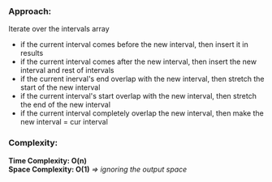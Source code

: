 ### Approach:
Iterate over the intervals array
- if the current interval comes before the new interval, then insert it in results
- if the current interval comes after the new interval, then insert the new interval and rest of intervals
- if the current inerval's end overlap with the new interval, then stretch the start of the new interval
- if the current interval's start overlap with the new interval, then stretch the end of the new interval
- if the current interval completely overlap the new interval, then make the new interval = cur interval
​
### Complexity:
**Time Complexity: O(n)**\
**Space Complexity: O(1)** *=> ignoring the output space*